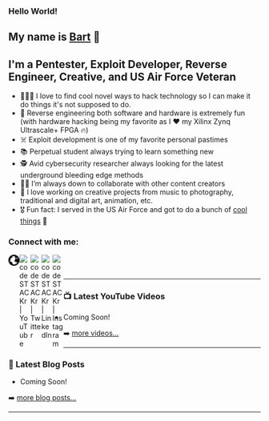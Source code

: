 ### Hello World!

## My name is [Bart][website] 👾

## I'm a Pentester, Exploit Developer, Reverse Engineer, Creative, and US Air Force Veteran

- 👨🏻‍💻 I love to find cool novel ways to hack technology so I can make it do things it's not supposed to do.
- 🧰 Reverse engineering both software and hardware is extremely fun 
(with hardware hacking being my favorite as I ❤️ my Xilinx Zynq Ultrascale+ FPGA 🔥)
- ☠️ Exploit development is one of my favorite personal pastimes
- 📚 Perpetual student always trying to learn something new 
- 🕵️ Avid cybersecurity researcher always looking for the latest underground bleeding edge methods
- 🙋‍♂️ I’m always down to collaborate with other content creators
- 🎨 I love working on creative projects from music to photography, traditional and digital art, animation, etc. 
- 🎖️ Fun fact: I served in the US Air Force and got to do a bunch of [cool][achievementOne] [things][achievementTwo] 🛫

### Connect with me:

[<img align="left" alt="codeSTACKr.com" width="22px" src="https://raw.githubusercontent.com/iconic/open-iconic/master/svg/globe.svg" />][website]
[<img align="left" alt="codeSTACKr | YouTube" width="22px" src="https://cdn.jsdelivr.net/npm/simple-icons@v3/icons/youtube.svg" />][youtube]
[<img align="left" alt="codeSTACKr | Twitter" width="22px" src="https://cdn.jsdelivr.net/npm/simple-icons@v3/icons/twitter.svg" />][twitter]
[<img align="left" alt="codeSTACKr | LinkedIn" width="22px" src="https://cdn.jsdelivr.net/npm/simple-icons@v3/icons/linkedin.svg" />][linkedin]
[<img align="left" alt="codeSTACKr | Instagram" width="22px" src="https://cdn.jsdelivr.net/npm/simple-icons@v3/icons/instagram.svg" />][instagram]

<br />
<br />

---

### 📺 Latest YouTube Videos

<!-- YOUTUBE:START -->
- Coming Soon!
<!-- YOUTUBE:END -->

➡️ [more videos...](https://www.youtube.com/channel/UCWWekCzwswalMF5SPoV1ISw)

---

### 📕 Latest Blog Posts

<!-- BLOG-POST-LIST:START -->
- Coming Soon!
<!-- BLOG-POST-LIST:END -->

➡️ [more blog posts...](https://www.bartmistrot.com/blog)

---

[website]: https://www.bartmistrot.com
[twitter]: https://twitter.com/bartmistrot
[youtube]: https://www.youtube.com/channel/UCWWekCzwswalMF5SPoV1ISw
[instagram]: https://instagram.com/bartmistrot
[linkedin]: https://linkedin.com/in/bartmistrot
[achievementOne]: https://www.grandforks.af.mil/News/Article/226816/grand-forks-afb-scores-another-excellent-rating/
[achievementTwo]: https://www.amc.af.mil/News/Photos/igphoto/2000892624/
